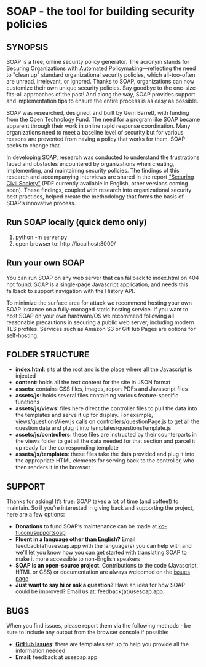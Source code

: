 SOAP - the tool for building security policies
==============================

## SYNOPSIS

SOAP is a free, online security policy generator. The acronym stands for Securing Organizations with Automated Policymaking—reflecting the need to "clean up" standard organizational security policies, which all-too-often are unread, irrelevant, or ignored. Thanks to SOAP, organizations can now customize their own unique security policies. Say goodbye to the one-size-fits-all approaches of the past! And along the way, SOAP provides support and implementation tips to ensure the entire process is as easy as possible.

SOAP was researched, designed, and built by Gem Barrett, with funding from the Open Technology Fund. The need for a program like SOAP became apparent through their work in online rapid response coordination. Many organizations need to meet a baseline level of security but for various reasons are prevented from having a policy that works for them. SOAP seeks to change that.

In developing SOAP, research was conducted to understand the frustrations faced and obstacles encountered by organizations when creating, implementing, and maintaining security policies. The findings of this research and accompanying interviews are shared in the report [“Securing Civil Society”](https://usesoap.app/assets/SecuringCivilSociety-report.pdf) (PDF currently available in English, other versions coming soon). These findings, coupled with research into organizational security best practices, helped create the methodology that forms the basis of SOAP’s innovative process.

## Run SOAP locally (quick demo only)

1. python -m server.py
1. open browser to: http://localhost:8000/

## Run your own SOAP

You can run SOAP on any web server that can fallback to index.html on 404 not found. SOAP is a single-page Javascript application, and needs this fallback to support navigation with the History API.

To minimize the surface area for attack we recommend hosting your own SOAP instance on a fully-managed static hosting service. If you want to host SOAP on your own hardware/OS we recommend following all reasonable precautions in securing a public web server, including modern TLS profiles. Services such as Amazon S3 or GitHub Pages are options for self-hosting.

## FOLDER STRUCTURE

* **index.html**: sits at the root and is the place where all the Javascript is injected
* **content**: holds all the text content for the site in JSON format
* **assets**: contains CSS files, images, report PDFs and Javascript files
* **assets/js**: holds several files containing various feature-specific functions
* **assets/js/views**: files here direct the controller files to pull the data into the templates and serve it up for display. For example, views/questionsView.js calls on controllers/questionPage.js to get all the question data and plug it into templates/questionsTemplate.js
* **assets/js/controllers**: these files are instructed by their counterparts in the views folder to get all the data needed for that section and parcel it up ready for the corresponding template
* **assets/js/templates**: these files take the data provided and plug it into the appropriate HTML elements for serving back to the controller, who then renders it in the browser



## SUPPORT

Thanks for asking! It’s true: SOAP takes a lot of time (and coffee!) to maintain. So if you’re interested in giving back and supporting the project, here are a few options:
* **Donations** to fund SOAP’s maintenance can be made at
[ko-fi.com/supportsoap](https://ko-fi.com/supportsoap)
* **Fluent in a language other than English?** Email feedback(at)usesoap.app with the language(s) you can help with and we'll let you know how you can get started with translating SOAP to make it more accessible to non-English speakers
* **SOAP is an open-source project**. Contributions to the code (Javascript, HTML or CSS) or documentation are always welcomed on the [issues page](https://github.com/gembarrett/soap/issues)
* **Just want to say hi or ask a question?** Have an idea for how SOAP could be improved? Email us at: feedback(at)usesoap.app.

## BUGS

When you find issues, please report them via the following methods - be sure to include any output from the browser console if possible:

* **[GitHub Issues](https://github.com/gembarrett/soap/issues)**: there are templates set up to help you provide all the information needed
* **Email**: feedback at usesoap.app
